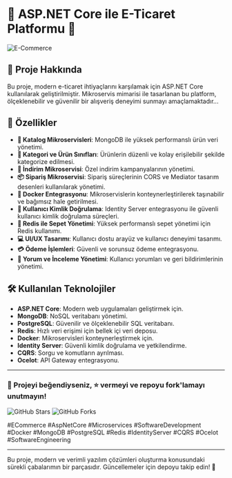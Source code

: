 # 🌟 ASP.NET Core ile E-Ticaret Platformu 🌟

![E-Commerce](https://via.placeholder.com/1000x300.png)

## 🚀 Proje Hakkında

Bu proje, modern e-ticaret ihtiyaçlarını karşılamak için ASP.NET Core kullanılarak geliştirilmiştir. Mikroservis mimarisi ile tasarlanan bu platform, ölçeklenebilir ve güvenilir bir alışveriş deneyimi sunmayı amaçlamaktadır...

## 🎯 Özellikler

- **🛒 Katalog Mikroservisleri**: MongoDB ile yüksek performanslı ürün veri yönetimi.
- **📂 Kategori ve Ürün Sınıfları**: Ürünlerin düzenli ve kolay erişilebilir şekilde kategorize edilmesi.
- **💸 İndirim Mikroservisi**: Özel indirim kampanyalarının yönetimi.
- **📦 Sipariş Mikroservisi**: Sipariş süreçlerinin CORS ve Mediator tasarım desenleri kullanılarak yönetimi.
- **🐳 Docker Entegrasyonu**: Mikroservislerin konteynerleştirilerek taşınabilir ve bağımsız hale getirilmesi.
- **🔐 Kullanıcı Kimlik Doğrulama**: Identity Server entegrasyonu ile güvenli kullanıcı kimlik doğrulama süreçleri.
- **🛒 Redis ile Sepet Yönetimi**: Yüksek performanslı sepet yönetimi için Redis kullanımı.
- **💻 UI/UX Tasarımı**: Kullanıcı dostu arayüz ve kullanıcı deneyimi tasarımı.
- **💳 Ödeme İşlemleri**: Güvenli ve sorunsuz ödeme entegrasyonu.
- **📝 Yorum ve İnceleme Yönetimi**: Kullanıcı yorumları ve geri bildirimlerinin yönetimi.

## 🛠️ Kullanılan Teknolojiler

- **ASP.NET Core**: Modern web uygulamaları geliştirmek için.
- **MongoDB**: NoSQL veritabanı yönetimi.
- **PostgreSQL**: Güvenilir ve ölçeklenebilir SQL veritabanı.
- **Redis**: Hızlı veri erişimi için bellek içi veri deposu.
- **Docker**: Mikroservisleri konteynerleştirmek için.
- **Identity Server**: Güvenli kimlik doğrulama ve yetkilendirme.
- **CQRS**: Sorgu ve komutların ayrılması.
- **Ocelot**: API Gateway entegrasyonu.

---

### 🌟 Projeyi beğendiyseniz, ⭐ vermeyi ve repoyu fork'lamayı unutmayın!

![GitHub Stars](https://img.shields.io/github/stars/yourusername/ecommerce-platform)
![GitHub Forks](https://img.shields.io/github/forks/yourusername/ecommerce-platform)

#ECommerce #AspNetCore #Microservices #SoftwareDevelopment #Docker #MongoDB #PostgreSQL #Redis #IdentityServer #CQRS #Ocelot #SoftwareEngineering

---

Bu proje, modern ve verimli yazılım çözümleri oluşturma konusundaki sürekli çabalarımın bir parçasıdır. Güncellemeler için depoyu takip edin! 🚀
